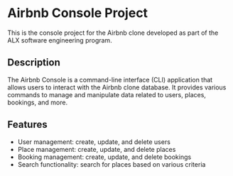 # Airbnb Console Project

This is the console project for the Airbnb clone developed as part of the ALX software engineering program.

## Description

The Airbnb Console is a command-line interface (CLI) application that allows users to interact with the Airbnb clone database. It provides various commands to manage and manipulate data related to users, places, bookings, and more.

## Features

- User management: create, update, and delete users
- Place management: create, update, and delete places
- Booking management: create, update, and delete bookings
- Search functionality: search for places based on various criteria

